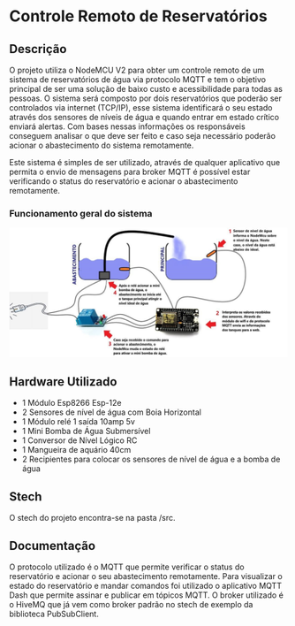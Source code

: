 
# Controle Remoto de Reservatórios

## Descrição
<p> O projeto utiliza o NodeMCU V2 para obter um controle remoto de um sistema de reservatórios de água via protocolo MQTT e tem o objetivo principal de ser uma solução de baixo custo e acessibilidade para todas as pessoas.
O sistema será composto por dois reservatórios que poderão ser controlados via internet (TCP/IP), esse sistema identificará o seu estado através dos sensores de níveis de água e quando entrar em estado crítico enviará alertas. Com bases nessas informações os responsáveis conseguem analisar o que deve ser feito e caso seja necessário poderão acionar o abastecimento do sistema remotamente.</p>
<p> Este sistema é simples de ser utilizado, através de qualquer aplicativo que permita o envio de mensagens para broker MQTT é possível estar verificando o status do reservatório e acionar o abastecimento remotamente.</p> 

### Funcionamento geral do sistema

![geral](https://github.com/leosilvaalves/Projeto-IoT--Controle-Remoto-de-Reservat-rios/blob/master/func_geral.jpg)

## Hardware Utilizado
- 1 Módulo Esp8266 Esp-12e
- 2 Sensores de nível de água com Boia Horizontal
- 1 Módulo relé 1 saída 10amp 5v
- 1 Mini Bomba de Água Submersível
- 1 Conversor de Nível Lógico RC
- 1 Mangueira de aquário 40cm
- 2 Recipientes para colocar os sensores de nível de água e a bomba de água

## Stech
O stech do projeto encontra-se na pasta /src.

## Documentação
O protocolo utilizado é o MQTT que permite verificar o status do reservatório e acionar o seu abastecimento remotamente. 
Para visualizar o estado do reservatório e mandar comandos foi utilizado o aplicativo MQTT Dash que permite assinar e publicar em tópicos MQTT. O broker utilizado é o HiveMQ que já vem como broker padrão no stech de exemplo da biblioteca PubSubClient.
